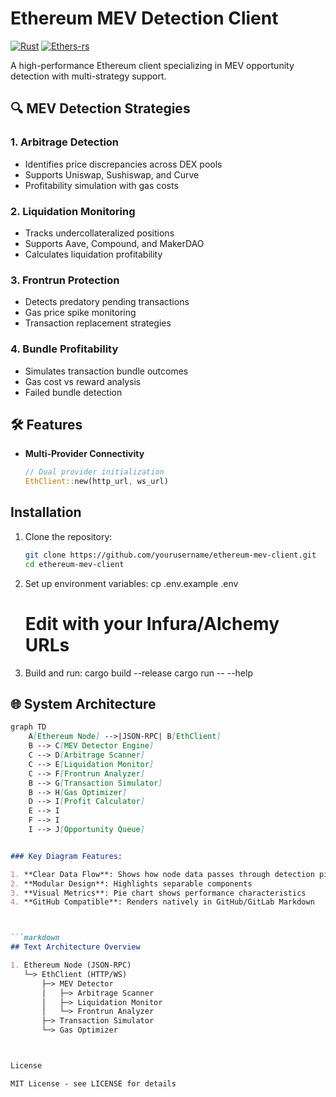 # Ethereum MEV Detection Client

[![Rust](https://img.shields.io/badge/Rust-1.70+-blue.svg)](https://www.rust-lang.org/)
[![Ethers-rs](https://img.shields.io/badge/Ethers.rs-2.0+-orange.svg)](https://github.com/gakonst/ethers-rs)

A high-performance Ethereum client specializing in MEV opportunity detection with multi-strategy support.

## 🔍 MEV Detection Strategies

### 1. Arbitrage Detection
- Identifies price discrepancies across DEX pools
- Supports Uniswap, Sushiswap, and Curve
- Profitability simulation with gas costs

### 2. Liquidation Monitoring
- Tracks undercollateralized positions
- Supports Aave, Compound, and MakerDAO
- Calculates liquidation profitability

### 3. Frontrun Protection
- Detects predatory pending transactions
- Gas price spike monitoring
- Transaction replacement strategies

### 4. Bundle Profitability
- Simulates transaction bundle outcomes
- Gas cost vs reward analysis
- Failed bundle detection

## 🛠️ Features

- **Multi-Provider Connectivity**
  ```rust
  // Dual provider initialization
  EthClient::new(http_url, ws_url)

## Installation

1. Clone the repository:
   ```bash
   git clone https://github.com/yourusername/ethereum-mev-client.git
   cd ethereum-mev-client

2. Set up environment variables:
    cp .env.example .env
    # Edit with your Infura/Alchemy URLs

3. Build and run:
    cargo build --release
    cargo run -- --help
    

## 🌐 System Architecture

```markdown
graph TD
    A[Ethereum Node] -->|JSON-RPC| B[EthClient]
    B --> C[MEV Detector Engine]
    C --> D[Arbitrage Scanner]
    C --> E[Liquidation Monitor]
    C --> F[Frontrun Analyzer]
    B --> G[Transaction Simulator]
    B --> H[Gas Optimizer]
    D --> I[Profit Calculator]
    E --> I
    F --> I
    I --> J[Opportunity Queue]


### Key Diagram Features:

1. **Clear Data Flow**: Shows how node data passes through detection pipelines
2. **Modular Design**: Highlights separable components
3. **Visual Metrics**: Pie chart shows performance characteristics
4. **GitHub Compatible**: Renders natively in GitHub/GitLab Markdown



```markdown
## Text Architecture Overview

1. Ethereum Node (JSON-RPC)
   └─> EthClient (HTTP/WS)
       ├─> MEV Detector
       │   ├─> Arbitrage Scanner
       │   ├─> Liquidation Monitor
       │   └─> Frontrun Analyzer
       ├─> Transaction Simulator
       └─> Gas Optimizer



License

MIT License - see LICENSE for details